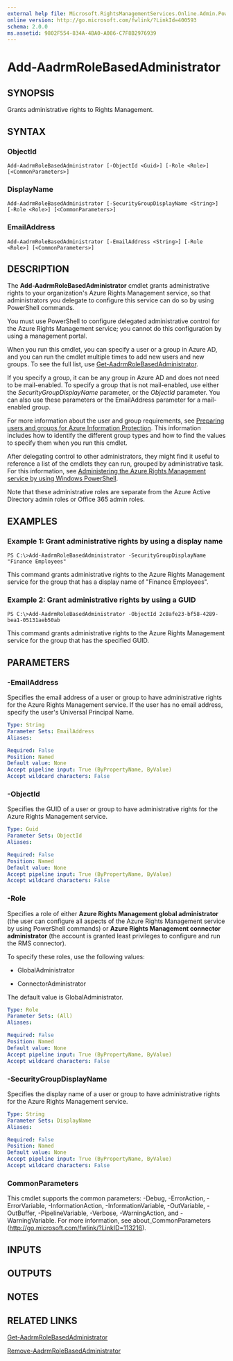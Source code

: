 ```yaml
---
external help file: Microsoft.RightsManagementServices.Online.Admin.PowerShell.dll-Help.xml
online version: http://go.microsoft.com/fwlink/?LinkId=400593
schema: 2.0.0
ms.assetid: 9802F554-834A-4BA0-A086-C7F8B2976939
---
```


# Add-AadrmRoleBasedAdministrator

## SYNOPSIS
Grants administrative rights to Rights Management.

## SYNTAX

### ObjectId
```
Add-AadrmRoleBasedAdministrator [-ObjectId <Guid>] [-Role <Role>] [<CommonParameters>]
```

### DisplayName
```
Add-AadrmRoleBasedAdministrator [-SecurityGroupDisplayName <String>] [-Role <Role>] [<CommonParameters>]
```

### EmailAddress
```
Add-AadrmRoleBasedAdministrator [-EmailAddress <String>] [-Role <Role>] [<CommonParameters>]
```

## DESCRIPTION
The **Add-AadrmRoleBasedAdministrator** cmdlet grants administrative rights to your organization's Azure Rights Management service, so that administrators you delegate to configure this service can do so by using PowerShell commands. 

You must use PowerShell to configure delegated administrative control for the Azure Rights Management service; you cannot do this configuration by using a management portal.

When you run this cmdlet, you can specify a user or a group in Azure AD, and you can run the cmdlet multiple times to add new users and new groups. To see the full list, use [Get-AadrmRoleBasedAdministrator](./Get-AadrmRoleBasedAdministrator.md).

If you specify a group, it can be any group in Azure AD and does not need to be mail-enabled. To specify a group that is not mail-enabled, use either the *SecurityGroupDisplayName* parameter, or the *ObjectId* parameter. You can also use these parameters or the EmailAddress parameter for a mail-enabled group.

For more information about the user and group requirements, see [Preparing users and groups for Azure Information Protection](https://docs.microsoft.com/information-protection/plan-design/prepare). This information includes how to identify the different group types and how to find the values to specify them when you run this cmdlet. 

After delegating control to other administrators, they might find it useful to reference a list of the cmdlets they can run, grouped by administrative task. For this information, see [Administering the Azure Rights Management service by using Windows PowerShell](/information-protection/deploy-use/administer-powershell).

Note that these administrative roles are separate from the Azure Active Directory admin roles or Office 365 admin roles.

## EXAMPLES

### Example 1: Grant administrative rights by using a display name
```
PS C:\>Add-AadrmRoleBasedAdministrator -SecurityGroupDisplayName "Finance Employees"
```

This command grants administrative rights to the Azure Rights Management service for the group that has a display name of "Finance Employees".

### Example 2: Grant administrative rights by using a GUID
```
PS C:\>Add-AadrmRoleBasedAdministrator -ObjectId 2c8afe23-bf58-4289-bea1-05131aeb50ab
```

This command grants administrative rights to the Azure Rights Management service for the group that has the specified GUID.

## PARAMETERS

### -EmailAddress
Specifies the email address of a user or group to have administrative rights for the Azure Rights Management service. If the user has no email address, specify the user's Universal Principal Name.

```yaml
Type: String
Parameter Sets: EmailAddress
Aliases:

Required: False
Position: Named
Default value: None
Accept pipeline input: True (ByPropertyName, ByValue)
Accept wildcard characters: False
```

### -ObjectId
Specifies the GUID of a user or group to have administrative rights for the Azure Rights Management service.

```yaml
Type: Guid
Parameter Sets: ObjectId
Aliases:

Required: False
Position: Named
Default value: None
Accept pipeline input: True (ByPropertyName, ByValue)
Accept wildcard characters: False
```

### -Role
Specifies a role of either **Azure Rights Management global administrator** (the user can configure all aspects of the Azure Rights Management service by using PowerShell commands) or **Azure Rights Management connector administrator** (the account is granted least privileges to configure and run the RMS connector).

To specify these roles, use the following values:  

- GlobalAdministrator

- ConnectorAdministrator

The default value is GlobalAdministrator.

```yaml
Type: Role
Parameter Sets: (All)
Aliases:

Required: False
Position: Named
Default value: None
Accept pipeline input: True (ByPropertyName, ByValue)
Accept wildcard characters: False
```

### -SecurityGroupDisplayName
Specifies the display name of a user or group to have administrative rights for the Azure Rights Management service.

```yaml
Type: String
Parameter Sets: DisplayName
Aliases:

Required: False
Position: Named
Default value: None
Accept pipeline input: True (ByPropertyName, ByValue)
Accept wildcard characters: False
```

### CommonParameters
This cmdlet supports the common parameters: -Debug, -ErrorAction, -ErrorVariable, -InformationAction, -InformationVariable, -OutVariable, -OutBuffer, -PipelineVariable, -Verbose, -WarningAction, and -WarningVariable. For more information, see about_CommonParameters (http://go.microsoft.com/fwlink/?LinkID=113216).

## INPUTS

## OUTPUTS

## NOTES

## RELATED LINKS

[Get-AadrmRoleBasedAdministrator](./Get-AadrmRoleBasedAdministrator.md)

[Remove-AadrmRoleBasedAdministrator](./Remove-AadrmRoleBasedAdministrator.md)
